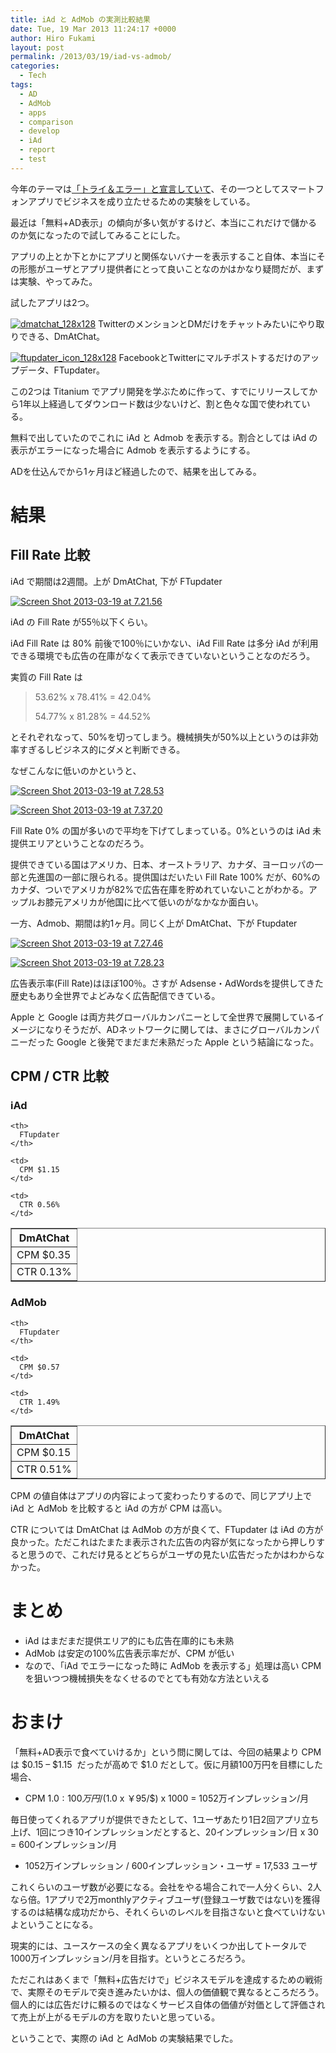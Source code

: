 ```yaml
---
title: iAd と AdMob の実測比較結果
date: Tue, 19 Mar 2013 11:24:17 +0000
author: Hiro Fukami
layout: post
permalink: /2013/03/19/iad-vs-admob/
categories:
  - Tech
tags:
  - AD
  - AdMob
  - apps
  - comparison
  - develop
  - iAd
  - report
  - test
---
```

今年のテーマは[「トライ＆エラー」と宣言していて][1]、その一つとしてスマートフォンアプリでビジネスを成り立たせるための実験をしている。

最近は「無料+AD表示」の傾向が多い気がするけど、本当にこれだけで儲かるのか気になったので試してみることにした。

アプリの上とか下とかにアプリと関係ないバナーを表示すること自体、本当にその形態がユーザとアプリ提供者にとって良いことなのかはかなり疑問だが、まずは実験、やってみた。

試したアプリは2つ。

<a href="https://itunes.apple.com/jp/app/dm-chat/id447521974?mt=8" target="_blank"><img class="alignnone size-full wp-image-772" alt="dmatchat_128x128" src="/images/2013/03/dmatchat_128x128.png?resize=128%2C128" data-recalc-dims="1" /></a> TwitterのメンションとDMだけをチャットみたいにやり取りできる、DmAtChat。

<a href="https://itunes.apple.com/jp/app/ftupdater/id448808656?mt=8" target="_blank"><img class="alignnone size-full wp-image-784" alt="ftupdater_icon_128x128" src="/images/2013/03/ftupdater_icon_128x128.png?resize=128%2C128" data-recalc-dims="1" /></a> FacebookとTwitterにマルチポストするだけのアップデータ、FTupdater。

この2つは Titanium でアプリ開発を学ぶために作って、すでにリリースしてから1年以上経過してダウンロード数は少ないけど、割と色々な国で使われている。

無料で出していたのでこれに iAd と Admob を表示する。割合としては iAd の表示がエラーになった場合に Admob を表示するようにする。

ADを仕込んでから1ヶ月ほど経過したので、結果を出してみる。

<!--more-->

# 結果

## Fill Rate 比較

iAd で期間は2週間。上が DmAtChat, 下が FTupdater

[<img class="alignnone size-full wp-image-778" alt="Screen Shot 2013-03-19 at 7.21.56" src="/images/2013/03/screen-shot-2013-03-19-at-7-21-56.png?resize=474%2C125" data-recalc-dims="1" />][2]

iAd の Fill Rate が55％以下くらい。

iAd Fill Rate は 80% 前後で100％にいかない、iAd Fill Rate は多分 iAd が利用できる環境でも広告の在庫がなくて表示できていないということなのだろう。

実質の Fill Rate は

> 53.62% x 78.41% = 42.04%
> 
> 54.77% x 81.28% = 44.52%

とそれぞれなって、50%を切ってしまう。機械損失が50%以上というのは非効率すぎるしビジネス的にダメと判断できる。

なぜこんなに低いのかというと、

[<img class="alignnone size-medium wp-image-779" alt="Screen Shot 2013-03-19 at 7.28.53" src="/images/2013/03/screen-shot-2013-03-19-at-7-28-53.png?resize=300%2C218" data-recalc-dims="1" />][3]

[<img class="alignnone size-medium wp-image-781" alt="Screen Shot 2013-03-19 at 7.37.20" src="/images/2013/03/screen-shot-2013-03-19-at-7-37-20.png?resize=300%2C206" data-recalc-dims="1" />][4]

Fill Rate 0% の国が多いので平均を下げてしまっている。0%というのは iAd 未提供エリアということなのだろう。

提供できている国はアメリカ、日本、オーストラリア、カナダ、ヨーロッパの一部と先進国の一部に限られる。提供国はだいたい Fill Rate 100% だが、60%のカナダ、ついでアメリカが82%で広告在庫を貯めれていないことがわかる。アップルお膝元アメリカが他国に比べて低いのがなかなか面白い。

一方、Admob、期間は約1ヶ月。同じく上が DmAtChat、下が Ftupdater

[<img class="alignnone size-full wp-image-787" alt="Screen Shot 2013-03-19 at 7.27.46" src="/images/2013/03/screen-shot-2013-03-19-at-7-27-46.png?resize=791%2C72" data-recalc-dims="1" />][5]

[<img class="alignnone size-full wp-image-788" alt="Screen Shot 2013-03-19 at 7.28.23" src="/images/2013/03/screen-shot-2013-03-19-at-7-28-23.png?resize=784%2C65" data-recalc-dims="1" />][6]

広告表示率(Fill Rate)はほぼ100％。さすが Adsense・AdWordsを提供してきた歴史もあり全世界でよどみなく広告配信できている。

Apple と Google は両方共グローバルカンパニーとして全世界で展開しているイメージになりそうだが、ADネットワークに関しては、まさにグローバルカンパニーだった Google と後発でまだまだ未熟だった Apple という結論になった。

## CPM / CTR 比較

### iAd

<table border="1">
  <tr>
    <th>
      DmAtChat
    </th>
    
    <th>
      FTupdater
    </th>
  </tr>
  
  <tr>
    <td>
      CPM $0.35
    </td>
    
    <td>
      CPM $1.15
    </td>
  </tr>
  
  <tr>
    <td>
      CTR 0.13%
    </td>
    
    <td>
      CTR 0.56%
    </td>
  </tr>
</table>

### AdMob

<table border="1">
  <tr>
    <th>
      DmAtChat
    </th>
    
    <th>
      FTupdater
    </th>
  </tr>
  
  <tr>
    <td>
      CPM $0.15
    </td>
    
    <td>
      CPM $0.57
    </td>
  </tr>
  
  <tr>
    <td>
      CTR 0.51%
    </td>
    
    <td>
      CTR 1.49%
    </td>
  </tr>
</table>

CPM の値自体はアプリの内容によって変わったりするので、同じアプリ上で iAd と AdMob を比較すると iAd の方が CPM は高い。

CTR については DmAtChat は AdMob の方が良くて、FTupdater は iAd の方が良かった。ただこれはたまたま表示された広告の内容が気になったから押しりすると思うので、これだけ見るとどちらがユーザの見たい広告だったかはわからなかった。

# まとめ

*   iAd はまだまだ提供エリア的にも広告在庫的にも未熟
*   AdMob は安定の100%広告表示率だが、CPM が低い
*   なので、「iAd でエラーになった時に AdMob を表示する」処理は高い CPM を狙いつつ機械損失をなくせるのでとても有効な方法といえる

# おまけ

「無料+AD表示で食べていけるか」という問に関しては、今回の結果より CPM は $0.15 &#8211; $1.15  だったが高めで $1.0 だとして。仮に月額100万円を目標にした場合、

*   CPM $1.0 : 100万円 / ($1.0 x ￥95/$) x 1000 = 1052万インプレッション/月

毎日使ってくれるアプリが提供できたとして、1ユーザあたり1日2回アプリ立ち上げ、1回につき10インプレッションだとすると、20インプレッション/日 x 30 = 600インプレッション/月

*   1052万インプレッション / 600インプレッション・ユーザ = 17,533 ユーザ

これくらいのユーザ数が必要になる。会社をやる場合これで一人分くらい、2人なら倍。1アプリで2万monthlyアクティブユーザ(登録ユーザ数ではない)を獲得するのは結構な成功だから、それくらいのレベルを目指さないと食べていけないよということになる。

現実的には、ユースケースの全く異なるアプリをいくつか出してトータルで1000万インプレッション/月を目指す。というところだろう。

ただこれはあくまで「無料+広告だけで」ビジネスモデルを達成するための戦術で、実際そのモデルで突き進みたいかは、個人の価値観で異なるところだろう。個人的には広告だけに頼るのではなくサービス自体の価値が対価として評価されて売上が上がるモデルの方を取りたいと思っている。

ということで、実際の iAd と AdMob の実験結果でした。

 [1]: http://hirofukami.com/2013/01/14/2013/ "2013年のテーマは「トライ＆エラー」"
 [2]: /images/2013/03/screen-shot-2013-03-19-at-7-21-56.png
 [3]: /images/2013/03/screen-shot-2013-03-19-at-7-28-53.png
 [4]: /images/2013/03/screen-shot-2013-03-19-at-7-37-20.png
 [5]: /images/2013/03/screen-shot-2013-03-19-at-7-27-46.png
 [6]: /images/2013/03/screen-shot-2013-03-19-at-7-28-23.png